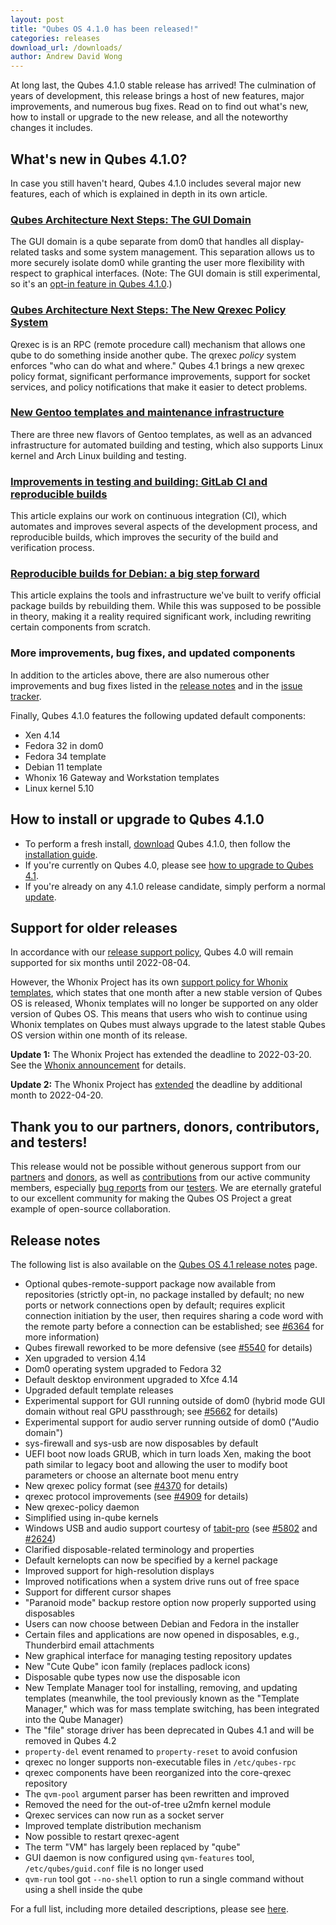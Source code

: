 ```yaml
---
layout: post
title: "Qubes OS 4.1.0 has been released!"
categories: releases
download_url: /downloads/
author: Andrew David Wong
---
```


At long last, the Qubes 4.1.0 stable release has arrived! The
culmination of years of development, this release brings a host of new
features, major improvements, and numerous bug fixes. Read on to find
out what's new, how to install or upgrade to the new release, and all
the noteworthy changes it includes.


## What's new in Qubes 4.1.0?

In case you still haven't heard, Qubes 4.1.0 includes several major new
features, each of which is explained in depth in its own article.


### [Qubes Architecture Next Steps: The GUI Domain]

The GUI domain is a qube separate from dom0 that handles all
display-related tasks and some system management. This separation allows
us to more securely isolate dom0 while granting the user more
flexibility with respect to graphical interfaces. (Note: The GUI domain
is still experimental, so it's an [opt-in feature in Qubes 4.1.0].)


### [Qubes Architecture Next Steps: The New Qrexec Policy System]

Qrexec is is an RPC (remote procedure call) mechanism that allows one
qube to do something inside another qube. The qrexec *policy* system
enforces "who can do what and where." Qubes 4.1 brings a new qrexec
policy format, significant performance improvements, support for socket
services, and policy notifications that make it easier to detect
problems.


### [New Gentoo templates and maintenance infrastructure]

There are three new flavors of Gentoo templates, as well as an advanced
infrastructure for automated building and testing, which also supports
Linux kernel and Arch Linux building and testing.


### [Improvements in testing and building: GitLab CI and reproducible builds]

This article explains our work on continuous integration (CI), which
automates and improves several aspects of the development process, and
reproducible builds, which improves the security of the build and
verification process.


### [Reproducible builds for Debian: a big step forward]

This article explains the tools and infrastructure we've built to verify
official package builds by rebuilding them. While this was supposed to
be possible in theory, making it a reality required significant work,
including rewriting certain components from scratch.


### More improvements, bug fixes, and updated components

In addition to the articles above, there are also  numerous other
improvements and bug fixes listed in the [release notes] and in the
[issue tracker].

Finally, Qubes 4.1.0 features the following updated default components:

- Xen 4.14
- Fedora 32 in dom0
- Fedora 34 template
- Debian 11 template
- Whonix 16 Gateway and Workstation templates
- Linux kernel 5.10


## How to install or upgrade to Qubes 4.1.0

- To perform a fresh install, [download] Qubes 4.1.0, then follow the
  [installation guide].
- If you're currently on Qubes 4.0, please see [how to upgrade
  to Qubes 4.1].
- If you're already on any 4.1.0 release candidate, simply perform a
  normal [update].


## Support for older releases

In accordance with our [release support policy], Qubes 4.0 will remain
supported for six months until 2022-08-04.

However, the Whonix Project has its own [support policy for Whonix
templates], which states that one month after a new stable version of
Qubes OS is released, Whonix templates will no longer be supported on
any older version of Qubes OS. This means that users who wish to
continue using Whonix templates on Qubes must always upgrade to the
latest stable Qubes OS version within one month of its release.

**Update 1:** The Whonix Project has extended the deadline to
2022-03-20. See the [Whonix announcement] for details.

**Update 2:** The Whonix Project has [extended] the deadline by
additional month to 2022-04-20.


## Thank you to our partners, donors, contributors, and testers!

This release would not be possible without generous support from our
[partners] and [donors], as well as [contributions] from our active
community members, especially [bug reports] from our [testers]. We are
eternally grateful to our excellent community for making the Qubes OS
Project a great example of open-source collaboration.


## Release notes

The following list is also available on the [Qubes OS 4.1 release notes]
page.

- Optional qubes-remote-support package now available from repositories
  (strictly opt-in, no package installed by default; no new ports or
  network connections open by default; requires explicit connection
  initiation by the user, then requires sharing a code word with the
  remote party before a connection can be established; see
  [#6364](https://github.com/QubesOS/qubes-issues/issues/6364) for more
  information)
- Qubes firewall reworked to be more defensive (see
  [#5540](https://github.com/QubesOS/qubes-issues/issues/5540) for
  details)
- Xen upgraded to version 4.14
- Dom0 operating system upgraded to Fedora 32
- Default desktop environment upgraded to Xfce 4.14
- Upgraded default template releases
- Experimental support for GUI running outside of dom0 (hybrid mode GUI
  domain without real GPU passthrough; see
  [#5662](https://github.com/QubesOS/qubes-issues/issues/5662) for
  details)
- Experimental support for audio server running outside of dom0 ("Audio
  domain")
- sys-firewall and sys-usb are now disposables by default
- UEFI boot now loads GRUB, which in turn loads Xen, making the boot
  path similar to legacy boot and allowing the user to modify boot
  parameters or choose an alternate boot menu entry
- New qrexec policy format (see
  [#4370](https://github.com/QubesOS/qubes-issues/issues/4370) for
  details)
- qrexec protocol improvements (see
  [#4909](https://github.com/QubesOS/qubes-issues/issues/4909) for
  details)
- New qrexec-policy daemon
- Simplified using in-qube kernels
- Windows USB and audio support courtesy of
  [tabit-pro](https://github.com/tabit-pro) (see
  [#5802](https://github.com/QubesOS/qubes-issues/issues/5802) and
  [#2624](https://github.com/QubesOS/qubes-issues/issues/2624))
- Clarified disposable-related terminology and properties
- Default kernelopts can now be specified by a kernel package
- Improved support for high-resolution displays
- Improved notifications when a system drive runs out of free space
- Support for different cursor shapes
- "Paranoid mode" backup restore option now properly supported using
  disposables
- Users can now choose between Debian and Fedora in the installer
- Certain files and applications are now opened in disposables, e.g.,
  Thunderbird email attachments
- New graphical interface for managing testing repository updates
- New "Cute Qube" icon family (replaces padlock icons)
- Disposable qube types now use the disposable icon
- New Template Manager tool for installing, removing, and updating
  templates (meanwhile, the tool previously known as the "Template
  Manager," which was for mass template switching, has been integrated
  into the Qube Manager)
- The "file" storage driver has been deprecated in Qubes 4.1 and will be
  removed in Qubes 4.2
- `property-del` event renamed to `property-reset` to avoid confusion
- qrexec no longer supports non-executable files in `/etc/qubes-rpc`
- qrexec components have been reorganized into the core-qrexec
  repository
- The `qvm-pool` argument parser has been rewritten and improved
- Removed the need for the out-of-tree u2mfn kernel module
- Qrexec services can now run as a socket server
- Improved template distribution mechanism
- Now possible to restart qrexec-agent
- The term "VM" has largely been replaced by "qube"
- GUI daemon is now configured using `qvm-features` tool,
  `/etc/qubes/guid.conf` file is no longer used
- `qvm-run` tool got `--no-shell` option to run a single command without
  using a shell inside the qube

For a full list, including more detailed descriptions, please see
[here](https://github.com/QubesOS/qubes-issues/issues?q=is%3Aissue+sort%3Aupdated-desc+milestone%3A%22Release+4.1%22+label%3A%22release+notes%22+is%3Aclosed).


[Qubes Architecture Next Steps: The GUI Domain]: /news/2020/03/18/gui-domain/
[opt-in feature in Qubes 4.1.0]: /news/2020/03/18/gui-domain/#what-will-actually-be-in-qubes-41
[Qubes Architecture Next Steps: The New Qrexec Policy System]: /news/2020/06/22/new-qrexec-policy-system/
[New Gentoo templates and maintenance infrastructure]: /news/2020/10/05/new-gentoo-templates-and-maintenance-infrastructure/
[Improvements in testing and building: GitLab CI and reproducible builds]: /news/2021/02/28/improvements-in-testing-and-building/
[Reproducible builds for Debian: a big step forward]: /news/2021/10/08/reproducible-builds-for-debian-a-big-step-forward/
[release notes]: #release-notes
[issue tracker]: https://github.com/QubesOS/qubes-issues/issues?q=milestone%3A%22Release+4.1%22+is%3Aclosed+-label%3A%22R%3A+duplicate%22+-label%3A%22R%3A+invalid%22+-label%3A%22R%3A+cannot+reproduce%22+-label%3A%22R%3A+not+an+issue%22+-label%3A%22R%3A+not+our+bug%22+-label%3A%22R%3A+won%27t+do%22+-label%3A%22R%3A+won%27t+fix%22+
[download]: /downloads/
[installation guide]: /doc/installation-guide/
[how to upgrade to Qubes 4.1]: /doc/upgrade/4.1/
[update]: /doc/how-to-update/
[release support policy]: https://doc.qubes-os.org/en/latest/user/downloading-installing-upgrading/supported-releases.html#qubes-os
[support policy for Whonix templates]: https://doc.qubes-os.org/en/latest/user/downloading-installing-upgrading/supported-releases.html#note-on-whonix-support
[Whonix announcement]: https://forums.whonix.org/t/13350
[extended]: /news/2022/03/17/whonix-support-for-qubes-4-0-extended/
[partners]: /partners/
[donors]: /donate/
[contributions]: /doc/contributing/
[bug reports]: /doc/issue-tracking/
[testers]: /doc/testing/
[Qubes OS 4.1 release notes]: /doc/releases/4.1/release-notes/
